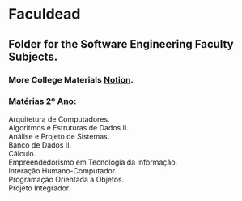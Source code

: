 # Faculdead

## Folder for the Software Engineering Faculty Subjects.

### More College Materials [Notion](https://economic-evergreen-291.notion.site/Faculshit-812ad982ccd44780b1339963c9ad6919).

### Matérias 2º Ano:
Arquitetura de Computadores.<br>
Algoritmos e Estruturas de Dados II.<br>
Análise e Projeto de Sistemas.<br>
Banco de Dados II.<br>
Cálculo.<br>
Empreendedorismo em Tecnologia da Informação.<br>
Interação Humano-Computador.<br>
Programação Orientada a Objetos.<br>
Projeto Integrador.<br>

